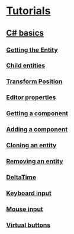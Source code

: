 
# [Tutorials](index.md)
## [C# basics](csharpbasics/index.md)
### [Getting the Entity](csharpbasics/entity.md)
### [Child entities](csharpbasics/childentities.md) 
### [Transform Position](csharpbasics/transformPosition.md) 
### [Editor properties](csharpbasics/editorproperties.md) 
### [Getting a component](csharpbasics/getcomponent.md) 
### [Adding a component](csharpbasics/addcomponent.md) 
### [Cloning an entity](csharpbasics/cloningEntities.md) 
### [Removing an entity](csharpbasics/removingEntities.md) 
### [DeltaTime](csharpbasics/deltaTime.md) 
### [Keyboard input](csharpbasics/keyboardInput.md) 
### [Mouse input](csharpbasics/mouseInput.md) 
### [Virtual buttons](csharpbasics/virtualButtons.md)